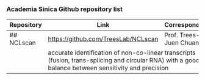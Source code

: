### Academia Sinica Github repository list

|Repository | Link | Corresponding
|------------ | ------------- | -------------
|## NCLscan | https://github.com/TreesLab/NCLscan | Prof. Trees-Juen Chuang 
|<td colspan=3> accurate identification of non-co-linear transcripts (fusion, trans-splicing and circular RNA) with a good balance between sensitivity and precision 
